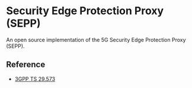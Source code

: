 # Security Edge Protection Proxy (SEPP)

An open source implementation of the 5G Security Edge Protection Proxy (SEPP).

## Reference

- [3GPP TS 29.573](https://www.etsi.org/deliver/etsi_ts/129500_129599/129573/15.01.00_60/ts_129573v150100p.pdf)
